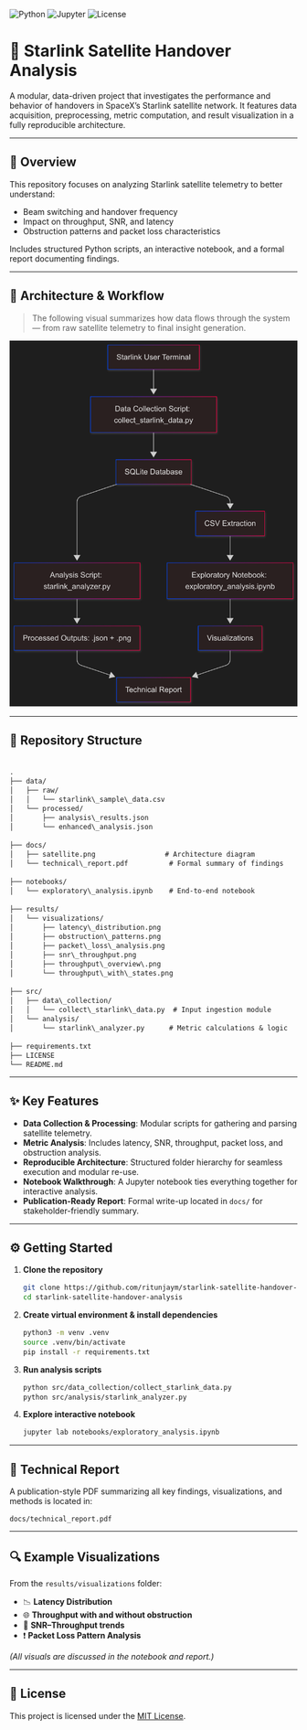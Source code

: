 ![Python](https://img.shields.io/badge/Python-3.8%2B-blue?logo=python)
![Jupyter](https://img.shields.io/badge/Jupyter-Notebook-orange?logo=jupyter)
![License](https://img.shields.io/badge/License-MIT-green)

# 🚀 Starlink Satellite Handover Analysis

A modular, data-driven project that investigates the performance and behavior of handovers in SpaceX’s Starlink satellite network. It features data acquisition, preprocessing, metric computation, and result visualization in a fully reproducible architecture.

---

## 🧩 Overview

This repository focuses on analyzing Starlink satellite telemetry to better understand:

- Beam switching and handover frequency  
- Impact on throughput, SNR, and latency  
- Obstruction patterns and packet loss characteristics

Includes structured Python scripts, an interactive notebook, and a formal report documenting findings.

---

## 📡 Architecture & Workflow

> The following visual summarizes how data flows through the system — from raw satellite telemetry to final insight generation.

<p align="center">
  <img src="satellite.png" alt="Project Architecture" width="650"/>
</p>

---

## 📁 Repository Structure

```

.
├── data/
│   ├── raw/
│   │   └── starlink\_sample\_data.csv
│   └── processed/
│       ├── analysis\_results.json
│       └── enhanced\_analysis.json

├── docs/
│   ├── satellite.png                 # Architecture diagram
│   └── technical\_report.pdf          # Formal summary of findings

├── notebooks/
│   └── exploratory\_analysis.ipynb    # End-to-end notebook

├── results/
│   └── visualizations/
│       ├── latency\_distribution.png
│       ├── obstruction\_patterns.png
│       ├── packet\_loss\_analysis.png
│       ├── snr\_throughput.png
│       ├── throughput\_overview\.png
│       └── throughput\_with\_states.png

├── src/
│   ├── data\_collection/
│   │   └── collect\_starlink\_data.py  # Input ingestion module
│   └── analysis/
│       └── starlink\_analyzer.py      # Metric calculations & logic

├── requirements.txt
├── LICENSE
└── README.md

````

---

## ✨ Key Features

- **Data Collection & Processing**: Modular scripts for gathering and parsing satellite telemetry.
- **Metric Analysis**: Includes latency, SNR, throughput, packet loss, and obstruction analysis.
- **Reproducible Architecture**: Structured folder hierarchy for seamless execution and modular re-use.
- **Notebook Walkthrough**: A Jupyter notebook ties everything together for interactive analysis.
- **Publication-Ready Report**: Formal write-up located in `docs/` for stakeholder-friendly summary.

---

## ⚙️ Getting Started

1. **Clone the repository**
   ```bash
   git clone https://github.com/ritunjaym/starlink-satellite-handover-analysis.git
   cd starlink-satellite-handover-analysis
    ```

2. **Create virtual environment & install dependencies**

   ```bash
   python3 -m venv .venv
   source .venv/bin/activate
   pip install -r requirements.txt
   ```

3. **Run analysis scripts**

   ```bash
   python src/data_collection/collect_starlink_data.py
   python src/analysis/starlink_analyzer.py
   ```

4. **Explore interactive notebook**

   ```bash
   jupyter lab notebooks/exploratory_analysis.ipynb
   ```

---

## 📄 Technical Report

A publication-style PDF summarizing all key findings, visualizations, and methods is located in:

```
docs/technical_report.pdf
```

---

## 🔍 Example Visualizations

From the `results/visualizations` folder:

* 📉 **Latency Distribution**
* 🌐 **Throughput with and without obstruction**
* 📶 **SNR–Throughput trends**
* ❗ **Packet Loss Pattern Analysis**

*(All visuals are discussed in the notebook and report.)*

---

## 📜 License

This project is licensed under the [MIT License](LICENSE).

